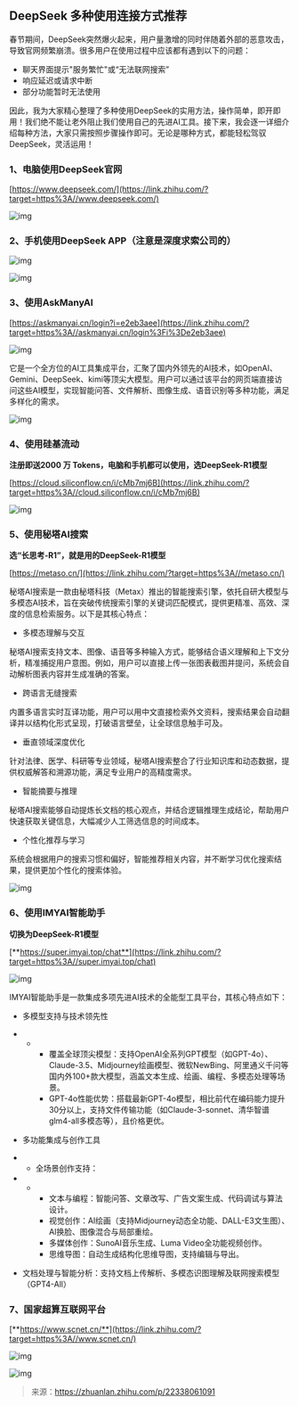 ## DeepSeek 多种使用连接方式推荐


春节期间，DeepSeek突然爆火起来，用户量激增的同时伴随着外部的恶意攻击，导致官网频繁崩溃。很多用户在使用过程中应该都有遇到以下的问题：

- 聊天界面提示"服务繁忙"或“无法联网搜索”
- 响应延迟或请求中断
- 部分功能暂时无法使用

因此，我为大家精心整理了多种使用DeepSeek的实用方法，操作简单，即开即用！我们绝不能让老外阻止我们使用自己的先进AI工具。接下来，我会逐一详细介绍每种方法，大家只需按照步骤操作即可。无论是哪种方式，都能轻松驾驭DeepSeek，灵活运用！

### 1、电脑使用DeepSeek官网

[https://www.deepseek.com/](https://link.zhihu.com/?target=https%3A//www.deepseek.com/)

![img](https://pic.yupi.icu/yuyi/1739502085848-cf4b41dc-cb1b-4d2e-bdee-2cbf651a1d6d.png)

### 2、手机使用DeepSeek APP（注意是深度求索公司的）

![img](https://pic.yupi.icu/yuyi/1739502135874-357615af-5e7c-4ca1-a4f7-8a8b4ee6caaf.png)

![img](https://pic.yupi.icu/yuyi/1739502158895-4b588d5b-c869-4405-8b6c-20c7335aa027.png)

### 3、使用AskManyAI

[https://askmanyai.cn/login?i=e2eb3aee](https://link.zhihu.com/?target=https%3A//askmanyai.cn/login%3Fi%3De2eb3aee)



![img](https://pic.yupi.icu/yuyi/1739502219719-9076fdd6-047a-412a-be9e-73ca8de962f9.png)

它是一个全方位的AI工具集成平台，汇聚了国内外领先的AI技术，如OpenAI、Gemini、DeepSeek、kimi等顶尖大模型。用户可以通过该平台的网页端直接访问这些AI模型，实现智能问答、文件解析、图像生成、语音识别等多种功能，满足多样化的需求。



![img](https://pic.yupi.icu/yuyi/1739502238216-4b2ad742-db47-469c-9539-34893457a4bd.png)

### 4、使用硅基流动

**注册即送2000 万 Tokens，电脑和手机都可以使用，选DeepSeek-R1模型**

[https://cloud.siliconflow.cn/i/cMb7mj6B](https://link.zhihu.com/?target=https%3A//cloud.siliconflow.cn/i/cMb7mj6B)


![img](https://pic.yupi.icu/yuyi/1739502264834-721bcba8-67aa-45f1-923d-a67c43730f11.png)

### 5、使用秘塔AI搜索

**选“长思考-R1”，就是用的DeepSeek-R1模型**

[https://metaso.cn/](https://link.zhihu.com/?target=https%3A//metaso.cn/)

秘塔AI搜索是一款由秘塔科技（Metax）推出的智能搜索引擎，依托自研大模型与多模态AI技术，旨在突破传统搜索引擎的关键词匹配模式，提供更精准、高效、深度的信息检索服务。以下是其核心特点：

- 多模态理解与交互

秘塔AI搜索支持文本、图像、语音等多种输入方式，能够结合语义理解和上下文分析，精准捕捉用户意图。例如，用户可以直接上传一张图表截图并提问，系统会自动解析图表内容并生成准确的答案。

- 跨语言无缝搜索

内置多语言实时互译功能，用户可以用中文直接检索外文资料，搜索结果会自动翻译并以结构化形式呈现，打破语言壁垒，让全球信息触手可及。

- 垂直领域深度优化

针对法律、医学、科研等专业领域，秘塔AI搜索整合了行业知识库和动态数据，提供权威解答和溯源功能，满足专业用户的高精度需求。

- 智能摘要与推理

秘塔AI搜索能够自动提炼长文档的核心观点，并结合逻辑推理生成结论，帮助用户快速获取关键信息，大幅减少人工筛选信息的时间成本。

- 个性化推荐与学习

系统会根据用户的搜索习惯和偏好，智能推荐相关内容，并不断学习优化搜索结果，提供更加个性化的搜索体验。

![img](https://pic.yupi.icu/yuyi/1739502278736-354f9918-c5c3-4e67-a554-78e244856deb.png)

### 6、使用IMYAI智能助手

**切换为DeepSeek-R1模型**

[**https://super.imyai.top/chat**](https://link.zhihu.com/?target=https%3A//super.imyai.top/chat)

![img](https://pic.yupi.icu/yuyi/1739502292799-a3173bf5-cad9-4eeb-9591-b79553a76eb8.png)



IMYAI智能助手是一款集成多项先进AI技术的全能型工具平台，其核心特点如下：

- 多模型支持与技术领先性

- - - 覆盖全球顶尖模型：支持OpenAI全系列GPT模型（如GPT-4o）、Claude-3.5、Midjourney绘画模型、微软NewBing、阿里通义千问等国内外100+款大模型，涵盖文本生成、绘画、编程、多模态处理等场景。
    - GPT-4o性能优势：搭载最新GPT-4o模型，相比前代在编码能力提升30分以上，支持文件传输功能（如Claude-3-sonnet、清华智谱glm4-all多模态等），且价格更优。

- 多功能集成与创作工具

- - 全场景创作支持：

- - - 文本与编程：智能问答、文章改写、广告文案生成、代码调试与算法设计。
    - 视觉创作：AI绘画（支持Midjourney动态全功能、DALL-E3文生图）、AI换脸、图像混合与局部重绘。
    - 多媒体创作：SunoAI音乐生成、Luma Video全功能视频创作。
    - 思维导图：自动生成结构化思维导图，支持编辑与导出。

- 文档处理与智能分析：支持文档上传解析、多模态识图理解及联网搜索模型（GPT4-All）

### 7、国家超算互联网平台

[**https://www.scnet.cn/**](https://link.zhihu.com/?target=https%3A//www.scnet.cn/)

![img](https://pic.yupi.icu/yuyi/1739502311426-ceb2bc58-d2c0-4ee6-a661-8d430ab6eb50.png)

![img](https://pic.yupi.icu/yuyi/1739502317429-a002ebed-7c82-47bc-95fd-51f21d8089b0.png)



> 来源：https://zhuanlan.zhihu.com/p/22338061091